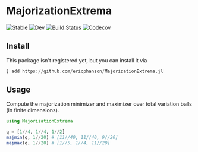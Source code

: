 # MajorizationExtrema

[![Stable](https://img.shields.io/badge/docs-stable-blue.svg)](https://ericphanson.github.io/MajorizationExtrema.jl/stable)
[![Dev](https://img.shields.io/badge/docs-dev-blue.svg)](https://ericphanson.github.io/MajorizationExtrema.jl/dev)
[![Build Status](https://travis-ci.com/ericphanson/MajorizationExtrema.jl.svg?branch=master)](https://travis-ci.com/ericphanson/MajorizationExtrema.jl)
[![Codecov](https://codecov.io/gh/ericphanson/MajorizationExtrema.jl/branch/master/graph/badge.svg)](https://codecov.io/gh/ericphanson/MajorizationExtrema.jl)

## Install

This package isn't registered yet, but you can install it via

```julia
] add https://github.com/ericphanson/MajorizationExtrema.jl
```

## Usage

Compute the majorization minimizer and maximizer over total variation balls (in finite dimensions).

```julia
using MajorizationExtrema

q = [1//4, 1//4, 1//2]
majmin(q, 1//20) # [11//40, 11//40, 9//20]
majmax(q, 1//20) # [1//5, 1//4, 11//20]
```